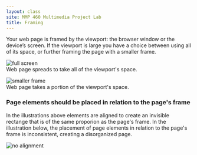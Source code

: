 ```yaml
---
layout: class
site: MMP 460 Multimedia Project Lab
title: Framing
---
```


Your web page is framed by the viewport: the browser window or the device’s screen. If the viewport is large you have a choice between using all of its space, or further framing the page with a smaller frame.

![full screen]({{site.url}}/mmp460/assets/full-screen.gif)<br>
Web page spreads to take all of the viewport's space.

![smaller frame]({{site.url}}/mmp460/assets/small-frame.gif)<br>
Web page takes a portion of the viewport's space.



### Page elements should be placed in relation to the page's frame

In the illustrations above elements are aligned to create an invisible rectange that is of the same proporion as the page's frame. In the illustration below, the placement of page elements in relation to the page's frame is inconsistent, creating a disorganized page.

![no alignment]({{site.url}}/mmp460/assets/no-alignment.gif)
